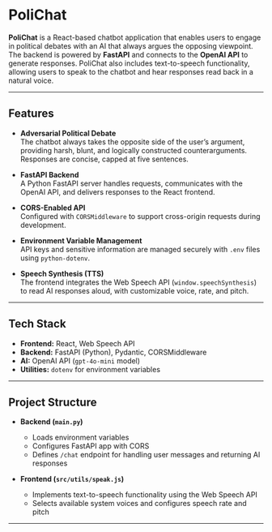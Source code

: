 # PoliChat

**PoliChat** is a React-based chatbot application that enables users to engage in political debates with an AI that always argues the opposing viewpoint. The backend is powered by **FastAPI** and connects to the **OpenAI API** to generate responses. PoliChat also includes text-to-speech functionality, allowing users to speak to the chatbot and hear responses read back in a natural voice.

---

## Features

- **Adversarial Political Debate**  
  The chatbot always takes the opposite side of the user’s argument, providing harsh, blunt, and logically constructed counterarguments. Responses are concise, capped at five sentences.

- **FastAPI Backend**  
  A Python FastAPI server handles requests, communicates with the OpenAI API, and delivers responses to the React frontend.

- **CORS-Enabled API**  
  Configured with `CORSMiddleware` to support cross-origin requests during development.

- **Environment Variable Management**  
  API keys and sensitive information are managed securely with `.env` files using `python-dotenv`.

- **Speech Synthesis (TTS)**  
  The frontend integrates the Web Speech API (`window.speechSynthesis`) to read AI responses aloud, with customizable voice, rate, and pitch.

---

## Tech Stack

- **Frontend:** React, Web Speech API  
- **Backend:** FastAPI (Python), Pydantic, CORSMiddleware  
- **AI:** OpenAI API (`gpt-4o-mini` model)  
- **Utilities:** `dotenv` for environment variables  

---

## Project Structure

- **Backend (`main.py`)**
  - Loads environment variables  
  - Configures FastAPI app with CORS  
  - Defines `/chat` endpoint for handling user messages and returning AI responses  

- **Frontend (`src/utils/speak.js`)**
  - Implements text-to-speech functionality using the Web Speech API  
  - Selects available system voices and configures speech rate and pitch  

---

